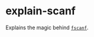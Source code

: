 # explain-scanf

Explains the magic behind [`fscanf`][fscanf].

[fscanf]: https://pubs.opengroup.org/onlinepubs/9699919799/functions/fscanf.html
